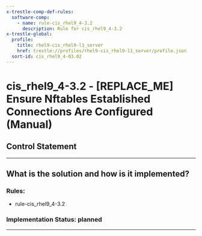 ```yaml
---
x-trestle-comp-def-rules:
  software-comp:
    - name: rule-cis_rhel9_4-3.2
      description: Rule for cis_rhel9_4-3.2
x-trestle-global:
  profile:
    title: rhel9-cis_rhel9-l1_server
    href: trestle://profiles/rhel9-cis_rhel9-l1_server/profile.json
  sort-id: cis_rhel9_4-03.02
---
```


# cis_rhel9_4-3.2 - \[REPLACE_ME\] Ensure Nftables Established Connections Are Configured (Manual)

## Control Statement

______________________________________________________________________

## What is the solution and how is it implemented?

<!-- For implementation status enter one of: implemented, partial, planned, alternative, not-applicable -->

<!-- Note that the list of rules under ### Rules: is read-only and changes will not be captured after assembly to JSON -->

<!-- Add control implementation description here for control: cis_rhel9_4-3.2 -->

### Rules:

  - rule-cis_rhel9_4-3.2

### Implementation Status: planned

______________________________________________________________________
